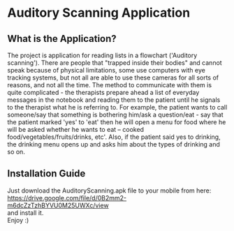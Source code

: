 # Auditory Scanning Application

## What is the Application?

The project is application for reading lists in a flowchart ('Auditory scanning').
There are people that "trapped inside their bodies" and cannot speak because of physical limitations, some use computers with eye tracking systems, but not all are able to use these cameras for all sorts of reasons, and not all the time.
The method to communicate with them is quite complicated - the therapists prepare ahead a list of everyday messages in the notebook and reading them to the patient until he signals to the therapist what he is referring to.
For example, the patient wants to call someone/say that something is bothering him/ask a question/eat - say that the patient marked 'yes' to 'eat' then he will open a menu for food
where he will be asked whether he wants to eat – cooked food/vegetables/fruits/drinks, etc'.
Also, if the patient said yes to drinking, the drinking menu opens up and asks him about the types of drinking and so on.

## Installation Guide
Just download the AuditoryScanning.apk file to your mobile from here:
<br />
https://drive.google.com/file/d/0B2mm2-m6dcZzTzhBYVU0M25UWXc/view
<br />
and install it.
<br />
Enjoy :)
